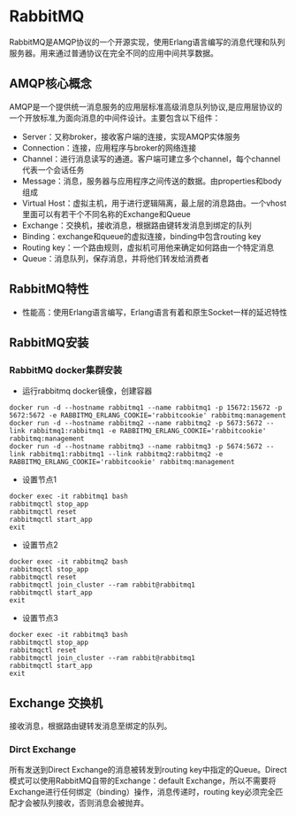 # RabbitMQ
RabbitMQ是AMQP协议的一个开源实现，使用Erlang语言编写的消息代理和队列服务器。用来通过普通协议在完全不同的应用中间共享数据。

## AMQP核心概念
AMQP是一个提供统一消息服务的应用层标准高级消息队列协议,是应用层协议的一个开放标准,为面向消息的中间件设计。主要包含以下组件：
- Server：又称broker，接收客户端的连接，实现AMQP实体服务
- Connection：连接，应用程序与broker的网络连接
- Channel：进行消息读写的通道。客户端可建立多个channel，每个channel代表一个会话任务
- Message：消息，服务器与应用程序之间传送的数据。由properties和body组成
- Virtual Host：虚拟主机，用于进行逻辑隔离，最上层的消息路由。一个vhost里面可以有若干个不同名称的Exchange和Queue
- Exchange：交换机，接收消息，根据路由键转发消息到绑定的队列
- Binding：exchange和queue的虚拟连接，binding中包含routing key
- Routing key：一个路由规则，虚拟机可用他来确定如何路由一个特定消息
- Queue：消息队列，保存消息，并将他们转发给消费者

## RabbitMQ特性
- 性能高：使用Erlang语言编写，Erlang语言有着和原生Socket一样的延迟特性

## RabbitMQ安装
### RabbitMQ docker集群安装
- 运行rabbitmq docker镜像，创建容器
```
docker run -d --hostname rabbitmq1 --name rabbitmq1 -p 15672:15672 -p 5672:5672 -e RABBITMQ_ERLANG_COOKIE='rabbitcookie' rabbitmq:management
docker run -d --hostname rabbitmq2 --name rabbitmq2 -p 5673:5672 --link rabbitmq1:rabbitmq1 -e RABBITMQ_ERLANG_COOKIE='rabbitcookie' rabbitmq:management
docker run -d --hostname rabbitmq3 --name rabbitmq3 -p 5674:5672 --link rabbitmq1:rabbitmq1 --link rabbitmq2:rabbitmq2 -e RABBITMQ_ERLANG_COOKIE='rabbitcookie' rabbitmq:management
```
- 设置节点1
```
docker exec -it rabbitmq1 bash
rabbitmqctl stop_app
rabbitmqctl reset
rabbitmqctl start_app
exit
```
- 设置节点2
```
docker exec -it rabbitmq2 bash
rabbitmqctl stop_app
rabbitmqctl reset
rabbitmqctl join_cluster --ram rabbit@rabbitmq1
rabbitmqctl start_app
exit
```

- 设置节点3
```
docker exec -it rabbitmq3 bash
rabbitmqctl stop_app
rabbitmqctl reset
rabbitmqctl join_cluster --ram rabbit@rabbitmq1
rabbitmqctl start_app
exit
```

## Exchange 交换机
接收消息，根据路由键转发消息至绑定的队列。
### Dirct Exchange
所有发送到Direct Exchange的消息被转发到routing key中指定的Queue。Direct模式可以使用RabbitMQ自带的Exchange：default Exchange，所以不需要将Exchange进行任何绑定（binding）操作，消息传递时，routing key必须完全匹配才会被队列接收，否则消息会被抛弃。
